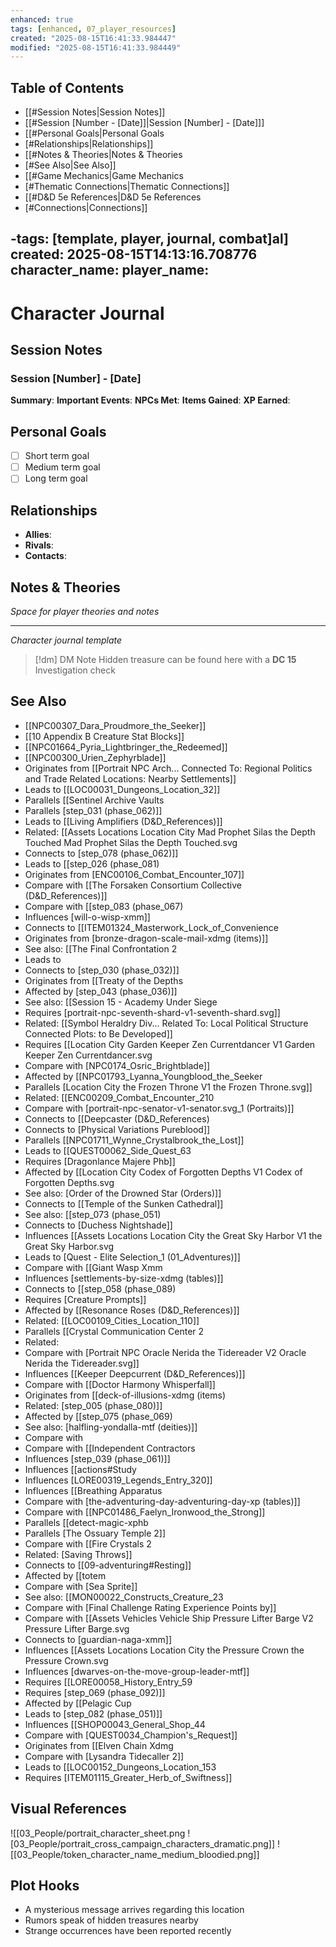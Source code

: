 ```yaml
---
enhanced: true
tags: [enhanced, 07_player_resources]
created: "2025-08-15T16:41:33.984447"
modified: "2025-08-15T16:41:33.984449"
---
```


## Table of Contents
- [[#Session Notes|Session Notes]]
- [[#Session [Number - [Date]]|Session [Number] - [Date]]]
- [[#Personal Goals|Personal Goals
- [#Relationships|Relationships]]
- [[#Notes & Theories|Notes & Theories
- [#See Also|See Also]]
- [[#Game Mechanics|Game Mechanics
- [#Thematic Connections|Thematic Connections]]
- [[#D&D 5e References|D&D 5e References
- [#Connections|Connections]]

-tags: [template, player, journal, combat]al]
created: 2025-08-15T14:13:16.708776
character_name:
player_name:
---

# Character Journal

## Session Notes

### Session [Number] - [Date]
**Summary**:
**Important Events**:
**NPCs Met**:
**Items Gained**:
**XP Earned**:

## Personal Goals
- [ ] Short term goal
- [ ] Medium term goal
- [ ] Long term goal

## Relationships
- **Allies**:
- **Rivals**:
- **Contacts**:

## Notes & Theories
*Space for player theories and notes*

---
*Character journal template*

> [!dm] DM Note
> Hidden treasure can be found here with a **DC 15** Investigation check

## See Also
- [[NPC00307_Dara_Proudmore_the_Seeker]]
- [[10 Appendix B Creature Stat Blocks]]
- [[NPC01664_Pyria_Lightbringer_the_Redeemed]]
- [[NPC00300_Urien_Zephyrblade]]
- Originates from [[Portrait NPC Arch... Connected To: Regional Politics and Trade Related Locations: Nearby Settlements]]
- Leads to [[LOC00031_Dungeons_Location_32]]
- Parallels [[Sentinel Archive Vaults
- Parallels [step_031 (phase_062)]]
- Leads to [[Living Amplifiers (D&D_References)]]
- Related: [[Assets Locations Location City Mad Prophet Silas the Depth Touched Mad Prophet Silas the Depth Touched.svg
- Connects to [step_078 (phase_062)]]
- Leads to [[step_026 (phase_081)
- Originates from [ENC00106_Combat_Encounter_107]]
- Compare with [[The Forsaken Consortium Collective (D&D_References)]]
- Compare with [[step_083 (phase_067)
- Influences [will-o-wisp-xmm]]
- Connects to [[ITEM01324_Masterwork_Lock_of_Convenience
- Originates from [bronze-dragon-scale-mail-xdmg (items)]]
- See also: [[The Final Confrontation 2
- Leads to
- Connects to [step_030 (phase_032)]]
- Originates from [[Treaty of the Depths
- Affected by [step_043 (phase_036)]]
- See also: [[Session 15 - Academy Under Siege
- Requires [portrait-npc-seventh-shard-v1-seventh-shard.svg]]
- Related: [[Symbol Heraldry Div... Related To: Local Political Structure Connected Plots: to Be Developed]]
- Requires [[Location City Garden Keeper Zen Currentdancer V1 Garden Keeper Zen Currentdancer.svg
- Compare with [NPC0174_Osric_Brightblade]]
- Affected by [[NPC01793_Lyanna_Youngblood_the_Seeker
- Parallels [Location City the Frozen Throne V1 the Frozen Throne.svg]]
- Related: [[ENC00209_Combat_Encounter_210
- Compare with [portrait-npc-senator-v1-senator.svg_1 (Portraits)]]
- Connects to [[Deepcaster (D&D_References)
- Connects to [Physical Variations Pureblood]]
- Parallels [[NPC01711_Wynne_Crystalbrook_the_Lost]]
- Leads to [[QUEST00062_Side_Quest_63
- Requires [Dragonlance Majere Phb]]
- Affected by [[Location City Codex of Forgotten Depths V1 Codex of Forgotten Depths.svg
- See also: [Order of the Drowned Star (Orders)]]
- Connects to [[Temple of the Sunken Cathedral]]
- See also: [[step_073 (phase_051)
- Connects to [Duchess Nightshade]]
- Influences [[Assets Locations Location City the Great Sky Harbor V1 the Great Sky Harbor.svg
- Leads to [Quest - Elite Selection_1 (01_Adventures)]]
- Compare with [[Giant Wasp Xmm
- Influences [settlements-by-size-xdmg (tables)]]
- Connects to [[step_058 (phase_089)
- Requires [Creature Prompts]]
- Affected by [[Resonance Roses (D&D_References)]]
- Related: [[LOC00109_Cities_Location_110]]
- Parallels [[Crystal Communication Center 2
- Related:
- Compare with [Portrait NPC Oracle Nerida the Tidereader V2 Oracle Nerida the Tidereader.svg]]
- Influences [[Keeper Deepcurrent (D&D_References)]]
- Compare with [[Doctor Harmony Whisperfall]]
- Originates from [[deck-of-illusions-xdmg (items)
- Related: [step_005 (phase_080)]]
- Affected by [[step_075 (phase_069)
- See also: [halfling-yondalla-mtf (deities)]]
- Compare with
- Compare with [[Independent Contractors
- Influences [step_039 (phase_061)]]
- Influences [[actions#Study
- Influences [LORE00319_Legends_Entry_320]]
- Influences [[Breathing Apparatus
- Compare with [the-adventuring-day-adventuring-day-xp (tables)]]
- Compare with [[NPC01486_Faelyn_Ironwood_the_Strong]]
- Parallels [[detect-magic-xphb
- Parallels [The Ossuary Temple 2]]
- Compare with [[Fire Crystals 2
- Related: [Saving Throws]]
- Connects to [[09-adventuring#Resting]]
- Affected by [[totem
- Compare with [Sea Sprite]]
- See also: [[MON00022_Constructs_Creature_23
- Compare with [Final Challenge Rating Experience Points by]]
- Compare with [[Assets Vehicles Vehicle Ship Pressure Lifter Barge V2 Pressure Lifter Barge.svg
- Connects to [guardian-naga-xmm]]
- Influences [[Assets Locations Location City the Pressure Crown the Pressure Crown.svg
- Influences [dwarves-on-the-move-group-leader-mtf]]
- Requires [[LORE00058_History_Entry_59
- Requires [step_069 (phase_092)]]
- Affected by [[Pelagic Cup
- Leads to [step_082 (phase_051)]]
- Influences [[SHOP00043_General_Shop_44
- Compare with [QUEST0034_Champion's_Request]]
- Originates from [[Elven Chain Xdmg
- Compare with [Lysandra Tidecaller 2]]
- Leads to [[LOC00152_Dungeons_Location_153
- Requires [ITEM01115_Greater_Herb_of_Swiftness]]

## Visual References
![[03_People/portrait_character_sheet.png
![03_People/portrait_cross_campaign_characters_dramatic.png]]
![[03_People/token_character_name_medium_bloodied.png]]

## Plot Hooks
- A mysterious message arrives regarding this location
- Rumors speak of hidden treasures nearby
- Strange occurrences have been reported recently
